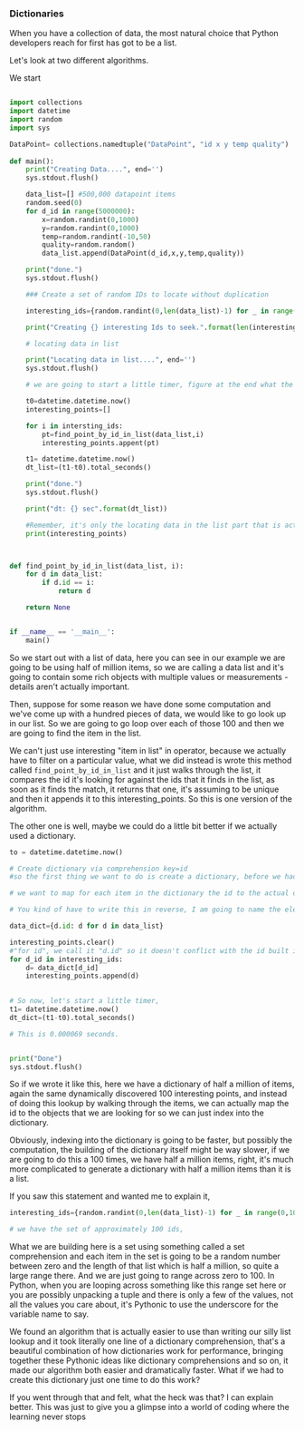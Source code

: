 ### Dictionaries

When you have a collection of data, the most natural choice that Python developers reach for first has got to be a list.

Let's look at two different algorithms.

We start


```python

import collections
import datetime
import random
import sys

DataPoint= collections.namedtuple("DataPoint", "id x y temp quality")
 
def main():
    print("Creating Data....", end='')
    sys.stdout.flush()

    data_list=[] #500,000 datapoint items
    random.seed(0)
    for d_id in range(5000000):
        x=random.randint(0,1000)
        y=random.randint(0,1000)
        temp=random.randint(-10,50)
        quality=random.random()
        data_list.append(DataPoint(d_id,x,y,temp,quality))

    print("done.")
    sys.stdout.flush()

    ### Create a set of random IDs to locate without duplication

    interesting_ids={random.randint(0,len(data_list)-1) for _ in range(0,100)}

    print("Creating {} interesting Ids to seek.".format(len(interesting_ids)))

    # locating data in list

    print("Locating data in list....", end='')
    sys.stdout.flush()

    # we are going to start a little timer, figure at the end what the total seconds pass were, and during that time, we want to go and actually pull out the interesting points that correspond to the interesting ids. So we are going to go for each interesting id, emember, it's about a 100, we are going to say "find the point in the list like so,  and then add it", and if we look quickly at this, you can see we just go through each item on the list  and if the item matches the id we are looking for, we are done.

    t0=datetime.datetime.now()
    interesting_points=[]

    for i in intersting_ids:
        pt=find_point_by_id_in_list(data_list,i)
        interesting_points.appent(pt)

    t1= datetime.datetime.now()
    dt_list=(t1-t0).total_seconds()

    print("done.")
    sys.stdout.flush()

    print("dt: {} sec".format(dt_list))

    #Remember, it's only the locating data in the list part that is actually timed. All right, so this took 7.9 seconds
    print(interesting_points)



def find_point_by_id_in_list(data_list, i):
    for d in data_list:
        if d.id == i:
            return d

    return None


if __name__ == '__main__':
    main()

```

So we start out with a list of data, here you can see in our example
we are going to be using half of million items, so we are calling a data list and it's going to contain some rich objects with multiple values or measurements - details aren't actually important.

Then, suppose for some reason we have done some computation and we've come up with a hundred pieces of data, we would like to go look up in our list. So we are going to go loop over each of those 100 and then we are going to find the item in the list.

We can't just use interesting "item in list" in operator, because we actually have to filter on a particular value, what we did instead is wrote this method called `find_point_by_id_in_list` and it just walks through the list, it compares the id it's looking for against the ids that it finds in the list, as soon as it finds the match, it returns that one, it's assuming to be unique and then it appends it to this interesting_points. So this is one version of the algorithm.

The other one is well, maybe we could do a little bit better
if we actually used a dictionary.

```python
to = datetime.datetime.now()

# Create dictionary via comprehension key=id
#so the first thing we want to do is create a dictionary, before we had data_list, now we are going to have data_dict

# we want to map for each item in the dictionary the id to the actual object.  So, we create set and dictionary comprehensions like so but the difference is we have a "key:value" for the dictionaries where we just have the value for sets.

# You kind of have to write this in reverse, I am going to name the elements we are going to look at "d", so I am going to say "d.id", maps the "d for d in data_list", right, so this is going to create a dictionary of all half a million items and mapping the id to the actual value.

data_dict={d.id: d for d in data_list}

interesting_points.clear()
#"for id", we call it "d.id" so it doesn't conflict with the id built in
for d_id in interesting_ids:
    d= data_dict[d_id]
    interesting_points.append(d)

    
# So now, let's start a little timer,
t1= datetime.datetime.now()
dt_dict=(t1-t0).total_seconds()

# This is 0.000069 seconds.


print("Done")
sys.stdout.flush()

```

So if we wrote it like this, here we have a dictionary of half a million of items, again the same dynamically discovered 100 interesting points, and instead of doing this lookup by walking through the items, we can actually map the id to the objects that we are looking for so we can just index into the dictionary.

Obviously, indexing into the dictionary is going to be faster,
but possibly the computation, the building of the dictionary itself might be way slower, if we are going to do this a 100 times, we have half a million items, right, it's much more complicated to generate a dictionary with half a million items than it is a list.

If you saw this statement and wanted me to explain it, 


```python
interesting_ids={random.randint(0,len(data_list)-1) for _ in range(0,100)}

# we have the set of approximately 100 ids,
```

What we are building here is a set using something called a set comprehension and each item in the set is going to be a random number between zero and the length of that list which is half a million, so quite a large range there. And we are just going to range across zero to 100. In Python, when you are looping across something like this range set here or you are possibly unpacking a tuple and there is only a few of the values, not all the values you care about, it's Pythonic to use the underscore for the variable name to say.

We found an algorithm that is actually easier to use than writing our silly list lookup and it took literally one line of a dictionary comprehension, that's a beautiful combination of how dictionaries work for performance, bringing together these Pythonic ideas like dictionary comprehensions and so on, it made our algorithm both easier and dramatically faster. What if we had to create this dictionary just one time to do this work?

If you went through that and felt, what the heck was that? I can explain better. This was just to give you a glimpse into a world of coding where the learning never stops